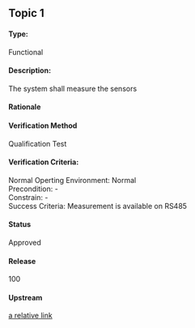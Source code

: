 ## Topic 1

#### Type: 
Functional 

#### Description: 
The system shall measure the sensors 

#### Rationale 

#### Verification Method
Qualification Test

#### Verification Criteria: 

Normal Operting Environment: Normal\
Precondition: -\
Constrain: -\
Success Criteria: Measurement is available on RS485

#### Status
Approved 

#### Release 
100

#### Upstream 
[a relative link](https://github.com/akilan-g/project-dummy/blob/main/docs/requirement/measurement%202.md)

